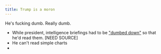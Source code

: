 ```yaml
---
title: Trump is a moron
---
```

He's fucking dumb. Really dumb. 

- While president, intelligence briefings had to be ["dumbed down"]() so that he'd read them. [NEED SOURCE]
- He can't read simple charts
- 